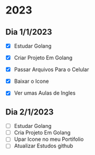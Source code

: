 #                                   2023
                                                  
	
## Dia 1/1/2023

- [x] Estudar Golang 
- [x] Criar Projeto Em Golang
- [x] Passar Arquivos Para o Celular
- [x] Baixar o Icone   
- [x] Ver umas Aulas de Ingles


## Dia 2/1/2023

- [ ] Estudar Golang
- [ ] Cria Projeto Em Golang
- [ ] Upar Icone no meu Portifolio
- [ ] Atualizar Estudos github